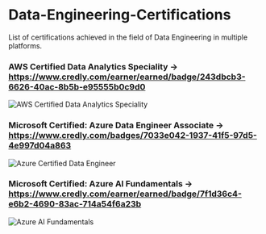 # Data-Engineering-Certifications
List of certifications achieved in the field of Data Engineering in multiple platforms.

### AWS Certified Data Analytics Speciality -> https://www.credly.com/earner/earned/badge/243dbcb3-6626-40ac-8b5b-e95555b0c9d0

![AWS Certified Data Analytics Speciality](https://user-images.githubusercontent.com/35566310/229422850-bd164c7c-d598-4900-a2f4-16cdbac8537d.png)

### Microsoft Certified: Azure Data Engineer Associate -> https://www.credly.com/badges/7033e042-1937-41f5-97d5-4e997d04a863

![Azure Certified Data Engineer](https://user-images.githubusercontent.com/35566310/229422902-42113d2b-fa44-4cfc-a7ee-c814f872ec72.jpg)

### Microsoft Certified: Azure AI Fundamentals -> https://www.credly.com/earner/earned/badge/7f1d36c4-e6b2-4690-83ac-714a54f6a23b

![Azure AI Fundamentals](https://user-images.githubusercontent.com/35566310/229422970-250b2650-c64b-45a7-9afe-7dd1e97edac6.jpg)
